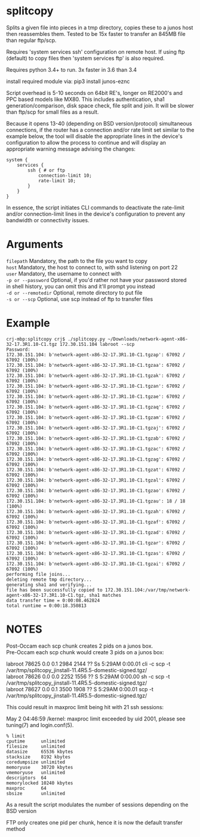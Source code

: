 # splitcopy

Splits a given file into pieces in a tmp directory, copies these to a junos
host then reassembles them. Tested to be 15x faster to transfer an 845MB
file than regular ftp/scp.

Requires 'system services ssh' configuration on remote host.
If using ftp (default) to copy files then 'system services ftp' is also
required.

Requires python 3.4+ to run.
    3x faster in 3.6 than 3.4

install required module via:
    pip3 install junos-eznc

Script overhead is 5-10 seconds on 64bit RE's, longer on RE2000's
and PPC based models like MX80.
This includes authentication, sha1 generation/comparison,
disk space check, file split and join.
It will be slower than ftp/scp for small files as a result.

Because it opens 13-40 (depending on BSD version/protocol) simultaneous
connections, if the router has a connection and/or rate limit set similar to the example below, the tool will disable the appropriate lines in the device's configuration to
allow the process to continue and will display an appropriate warning message advising the changes:

```
system {
    services {
        ssh { # or ftp
            connection-limit 10;
            rate-limit 10;
        }
    }
}
```

In essence, the script initiates CLI commands to deactivate the rate-limit and/or connection-limit lines in the device's configuration to prevent any bandwidth or connectivity issues.

# Arguments

`filepath`          Mandatory, the path to the file you want to copy  
`host`              Mandatory, the host to connect to, with sshd listening on port 22  
`user`              Mandatory, the username to connect with  
`-p or --password`  Optional, if you'd rather not have your password stored  
                    in shell history, you can omit this and it'll prompt you instead  
`-d or --remotedir` Optional, remote directory to put file  
`-s or --scp`       Optional, use scp instead of ftp to transfer files  

# Example

```
crj-mbp:splitcopy crj$ ./splitcopy.py ~/Downloads/network-agent-x86-32-17.3R1.10-C1.tgz 172.30.151.104 labroot --scp
Password:
172.30.151.104: b'network-agent-x86-32-17.3R1.10-C1.tgzap': 67092 / 67092 (100%)
172.30.151.104: b'network-agent-x86-32-17.3R1.10-C1.tgzaa': 67092 / 67092 (100%)
172.30.151.104: b'network-agent-x86-32-17.3R1.10-C1.tgzak': 67092 / 67092 (100%)
172.30.151.104: b'network-agent-x86-32-17.3R1.10-C1.tgzan': 67092 / 67092 (100%)
172.30.151.104: b'network-agent-x86-32-17.3R1.10-C1.tgzae': 67092 / 67092 (100%)
172.30.151.104: b'network-agent-x86-32-17.3R1.10-C1.tgzaq': 67092 / 67092 (100%)
172.30.151.104: b'network-agent-x86-32-17.3R1.10-C1.tgzam': 67092 / 67092 (100%)
172.30.151.104: b'network-agent-x86-32-17.3R1.10-C1.tgzaj': 67092 / 67092 (100%)
172.30.151.104: b'network-agent-x86-32-17.3R1.10-C1.tgzab': 67092 / 67092 (100%)
172.30.151.104: b'network-agent-x86-32-17.3R1.10-C1.tgzac': 67092 / 67092 (100%)
172.30.151.104: b'network-agent-x86-32-17.3R1.10-C1.tgzag': 67092 / 67092 (100%)
172.30.151.104: b'network-agent-x86-32-17.3R1.10-C1.tgzat': 67092 / 67092 (100%)
172.30.151.104: b'network-agent-x86-32-17.3R1.10-C1.tgzal': 67092 / 67092 (100%)
172.30.151.104: b'network-agent-x86-32-17.3R1.10-C1.tgzao': 67092 / 67092 (100%)
172.30.151.104: b'network-agent-x86-32-17.3R1.10-C1.tgzau': 18 / 18 (100%)
172.30.151.104: b'network-agent-x86-32-17.3R1.10-C1.tgzah': 67092 / 67092 (100%)
172.30.151.104: b'network-agent-x86-32-17.3R1.10-C1.tgzaf': 67092 / 67092 (100%)
172.30.151.104: b'network-agent-x86-32-17.3R1.10-C1.tgzad': 67092 / 67092 (100%)
172.30.151.104: b'network-agent-x86-32-17.3R1.10-C1.tgzar': 67092 / 67092 (100%)
172.30.151.104: b'network-agent-x86-32-17.3R1.10-C1.tgzas': 67092 / 67092 (100%)
172.30.151.104: b'network-agent-x86-32-17.3R1.10-C1.tgzai': 67092 / 67092 (100%)
performing file joins...
deleting remote tmp directory...
generating sha1 and verifying...
file has been successfully copied to 172.30.151.104:/var/tmp/network-agent-x86-32-17.3R1.10-C1.tgz, sha1 matches
data transfer time = 0:00:08.462824
total runtime = 0:00:18.350813
```

# NOTES

Post-Occam each scp chunk creates 2 pids on a junos box.  
Pre-Occam each scp chunk would create 3 pids on a junos box:

labroot 78625  0.0  0.1  2984  2144  ??  Ss    5:29AM   0:00.01 cli -c scp -t /var/tmp/splitcopy_jinstall-11.4R5.5-domestic-signed.tgz/  
labroot 78626  0.0  0.0  2252  1556  ??  S     5:29AM   0:00.00 sh -c scp -t /var/tmp/splitcopy_jinstall-11.4R5.5-domestic-signed.tgz/  
labroot 78627  0.0  0.1  3500  1908  ??  S     5:29AM   0:00.01 scp -t /var/tmp/splitcopy_jinstall-11.4R5.5-domestic-signed.tgz/  

This could result in maxproc limit being hit with 21 ssh sessions:

May  2 04:46:59   /kernel: maxproc limit exceeded by uid 2001, please see tuning(7) and login.conf(5).

```
% limit
cputime      unlimited
filesize     unlimited
datasize     65536 kbytes
stacksize    8192 kbytes
coredumpsize unlimited
memoryuse    30720 kbytes
vmemoryuse   unlimited
descriptors  64
memorylocked 10240 kbytes
maxproc      64
sbsize       unlimited
```

As a result the script modulates the number of sessions depending on the BSD version

FTP only creates one pid per chunk, hence it is now the default transfer method
